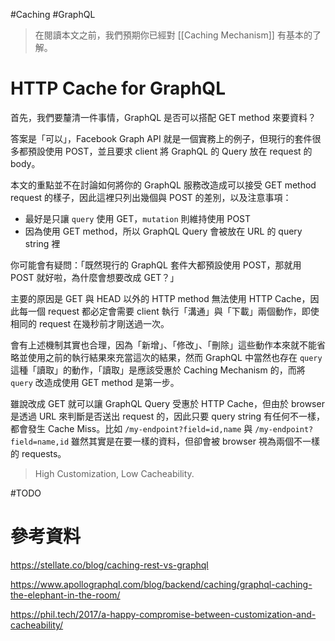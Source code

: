 #Caching #GraphQL

>在閱讀本文之前，我們預期你已經對 [[Caching Mechanism]] 有基本的了解。

# HTTP Cache for GraphQL

首先，我們要釐清一件事情，GraphQL 是否可以搭配 GET method 來要資料？

答案是「可以」，Facebook Graph API 就是一個實務上的例子，但現行的套件很多都預設使用 POST，並且要求 client 將 GraphQL 的 Query 放在 request 的 body。

本文的重點並不在討論如何將你的 GraphQL 服務改造成可以接受 GET method request 的樣子，因此這裡只列出幾個與 POST 的差別，以及注意事項：

- 最好是只讓 `query` 使用 GET，`mutation` 則維持使用 POST
- 因為使用 GET method，所以 GraphQL Query 會被放在 URL 的 query string 裡

你可能會有疑問：「既然現行的 GraphQL 套件大都預設使用 POST，那就用 POST 就好啦，為什麼會想要改成 GET？」

主要的原因是 GET 與 HEAD 以外的 HTTP method 無法使用 HTTP Cache，因此每一個 request 都必定會需要 client 執行「溝通」與「下載」兩個動作，即使相同的 request 在幾秒前才剛送過一次。

會有上述機制其實也合理，因為「新增」、「修改」、「刪除」這些動作本來就不能省略並使用之前的執行結果來充當這次的結果，然而 GraphQL 中當然也存在 `query` 這種「讀取」的動作，「讀取」是應該受惠於 Caching Mechanism 的，而將 `query` 改造成使用 GET method 是第一步。

雖說改成 GET 就可以讓 GraphQL Query 受惠於 HTTP Cache，但由於 browser 是透過 URL 來判斷是否送出 request 的，因此只要 query string 有任何不一樣，都會發生 Cache Miss。比如 `/my-endpoint?field=id,name` 與 `/my-endpoint?field=name,id` 雖然其實是在要一樣的資料，但卻會被 browser 視為兩個不一樣的 requests。

>High Customization, Low Cacheability.

#TODO

# 參考資料

<https://stellate.co/blog/caching-rest-vs-graphql>

<https://www.apollographql.com/blog/backend/caching/graphql-caching-the-elephant-in-the-room/>

<https://phil.tech/2017/a-happy-compromise-between-customization-and-cacheability/>
